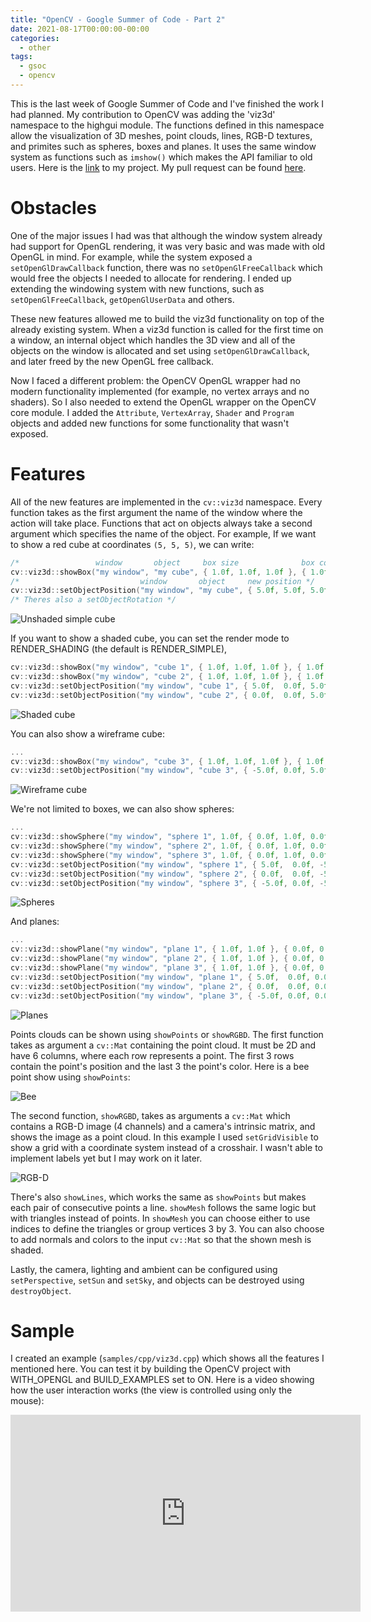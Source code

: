 ```yaml
---
title: "OpenCV - Google Summer of Code - Part 2"
date: 2021-08-17T00:00:00-00:00
categories:
  - other
tags:
  - gsoc
  - opencv
---
```


This is the last week of Google Summer of Code and I've finished the work I had
planned. My contribution to OpenCV was adding the 'viz3d' namespace to the
highgui module. The functions defined in this namespace allow the visualization
of 3D meshes, point clouds, lines, RGB-D textures, and primites such as
spheres, boxes and planes. It uses the same window system as functions such as
`imshow()` which makes the API familiar to old users. Here is the
[link](https://summerofcode.withgoogle.com/projects/#6722744298766336)
to my project.  My pull request can be found [here](https://github.com/opencv/opencv/pull/20371).

# Obstacles

One of the major issues I had was that although the window system already had
support for OpenGL rendering, it was very basic and was made with old OpenGL
in mind. For example, while the system exposed a `setOpenGlDrawCallback`
function, there was no `setOpenGlFreeCallback` which would free the objects I
needed to allocate for rendering. I ended up extending the windowing system
with new functions, such as `setOpenGlFreeCallback`, `getOpenGlUserData` and
others.

These new features allowed me to build the viz3d functionality on top of the
already existing system. When a viz3d function is called for the first time on
a window, an internal object which handles the 3D view and all of the objects
on the window is allocated and set using `setOpenGlDrawCallback`, and later
freed by the new OpenGL free callback.

Now I faced a different problem: the OpenCV OpenGL wrapper had no modern
functionality implemented (for example, no vertex arrays and no shaders). So I
also needed to extend the OpenGL wrapper on the OpenCV core module. I added
the `Attribute`, `VertexArray`, `Shader` and `Program` objects and added new
functions for some functionality that wasn't exposed.

# Features

All of the new features are implemented in the `cv::viz3d` namespace. Every
function takes as the first argument the name of the window where the action
will take place. Functions that act on objects always take a second argument
which specifies the name of the object. For example, If we want to show a red
cube at coordinates `(5, 5, 5)`, we can write:

```cpp
/*                 window       object     box size              box color */
cv::viz3d::showBox("my window", "my cube", { 1.0f, 1.0f, 1.0f }, { 1.0f, 0.0f, 0.0f });
/*                           window       object     new position */
cv::viz3d::setObjectPosition("my window", "my cube", { 5.0f, 5.0f, 5.0f });
/* Theres also a setObjectRotation */
```

![Unshaded simple cube](/assets/images/posts/2021-06-17/cube-1.png "Unshaded simple cube")

If you want to show a shaded cube, you can set the render mode to
RENDER_SHADING (the default is RENDER_SIMPLE),

```cpp
cv::viz3d::showBox("my window", "cube 1", { 1.0f, 1.0f, 1.0f }, { 1.0f, 0.0f, 0.0f });
cv::viz3d::showBox("my window", "cube 2", { 1.0f, 1.0f, 1.0f }, { 1.0f, 0.0f, 0.0f }, cv::viz3d::RENDER_SHADING);
cv::viz3d::setObjectPosition("my window", "cube 1", { 5.0f,  0.0f, 5.0f });
cv::viz3d::setObjectPosition("my window", "cube 2", { 0.0f,  0.0f, 5.0f });
```

![Shaded cube](/assets/images/posts/2021-06-17/cube-2.png "Shaded cube")

You can also show a wireframe cube:

```cpp
...
cv::viz3d::showBox("my window", "cube 3", { 1.0f, 1.0f, 1.0f }, { 1.0f, 0.0f, 0.0f }, cv::viz3d::RENDER_WIREFRAME);
cv::viz3d::setObjectPosition("my window", "cube 3", { -5.0f, 0.0f, 5.0f });
```

![Wireframe cube](/assets/images/posts/2021-06-17/cube-3.png "Wireframe cube")

We're not limited to boxes, we can also show spheres:

```cpp
...
cv::viz3d::showSphere("my window", "sphere 1", 1.0f, { 0.0f, 1.0f, 0.0f });
cv::viz3d::showSphere("my window", "sphere 2", 1.0f, { 0.0f, 1.0f, 0.0f }, cv::viz3d::RENDER_SHADING);
cv::viz3d::showSphere("my window", "sphere 3", 1.0f, { 0.0f, 1.0f, 0.0f }, cv::viz3d::RENDER_WIREFRAME);
cv::viz3d::setObjectPosition("my window", "sphere 1", { 5.0f,  0.0f, -5.0f });
cv::viz3d::setObjectPosition("my window", "sphere 2", { 0.0f,  0.0f, -5.0f });
cv::viz3d::setObjectPosition("my window", "sphere 3", { -5.0f, 0.0f, -5.0f });
```

![Spheres](/assets/images/posts/2021-06-17/spheres.png "Spheres")

And planes:

```cpp
...
cv::viz3d::showPlane("my window", "plane 1", { 1.0f, 1.0f }, { 0.0f, 0.0f, 1.0f });
cv::viz3d::showPlane("my window", "plane 2", { 1.0f, 1.0f }, { 0.0f, 0.0f, 1.0f }, cv::viz3d::RENDER_SHADING);
cv::viz3d::showPlane("my window", "plane 3", { 1.0f, 1.0f }, { 0.0f, 0.0f, 1.0f }, cv::viz3d::RENDER_WIREFRAME);
cv::viz3d::setObjectPosition("my window", "plane 1", { 5.0f,  0.0f, 0.0f });
cv::viz3d::setObjectPosition("my window", "plane 2", { 0.0f,  0.0f, 0.0f });
cv::viz3d::setObjectPosition("my window", "plane 3", { -5.0f, 0.0f, 0.0f });
```

![Planes](/assets/images/posts/2021-06-17/planes.png "Planes")

Points clouds can be shown using `showPoints` or `showRGBD`. The first function
takes as argument a `cv::Mat` containing the point cloud. It must be 2D and
have 6 columns, where each row represents a point. The first 3 rows contain
the point's position and the last 3 the point's color. Here is a bee point
show using `showPoints`:

![Bee](/assets/images/posts/2021-06-17/bee.png "Bee")

The second function, `showRGBD`, takes as arguments a `cv::Mat` which contains
a RGB-D image (4 channels) and a camera's intrinsic matrix, and shows the image
as a point cloud. In this example I used `setGridVisible` to show a grid with a
coordinate system instead of a crosshair. I wasn't able to implement labels yet
but I may work on it later.

![RGB-D](/assets/images/posts/2021-06-17/rgbd.png "RGB-D")

There's also `showLines`, which works the same as `showPoints` but makes each
pair of consecutive points a line. `showMesh` follows the same logic but with
triangles instead of points. In `showMesh` you can choose either to use indices
to define the triangles or group vertices 3 by 3. You can also choose to add
normals and colors to the input `cv::Mat` so that the shown mesh is shaded.

Lastly, the camera, lighting and ambient can be configured using
`setPerspective`, `setSun` and `setSky`, and objects can be destroyed using
`destroyObject`.

# Sample

I created an example (`samples/cpp/viz3d.cpp`) which shows all the features I
mentioned here. You can test it by building the OpenCV project with
WITH_OPENGL and BUILD_EXAMPLES set to ON. Here is a video showing how the
user interaction works (the view is controlled using only the mouse):

<iframe width="560" height="315" src="https://www.youtube.com/embed/9zu__N3fWm4"
title="YouTube video player" frameborder="0" allow="accelerometer; autoplay;
clipboard-write; encrypted-media; gyroscope; picture-in-picture" allowfullscreen></iframe>
